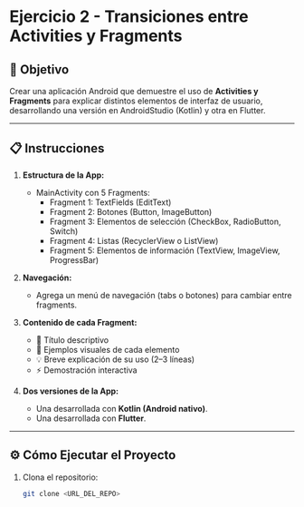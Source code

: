 # Ejercicio 2 - Transiciones entre Activities y Fragments

## 🎯 Objetivo
Crear una aplicación Android que demuestre el uso de **Activities y Fragments** para explicar distintos elementos de interfaz de usuario, desarrollando una versión en AndroidStudio (Kotlin) y otra en Flutter.

---

## 📋 Instrucciones

1. **Estructura de la App:**
   - MainActivity con 5 Fragments:
     - Fragment 1: TextFields (EditText)
     - Fragment 2: Botones (Button, ImageButton)
     - Fragment 3: Elementos de selección (CheckBox, RadioButton, Switch)
     - Fragment 4: Listas (RecyclerView o ListView)
     - Fragment 5: Elementos de información (TextView, ImageView, ProgressBar)

2. **Navegación:**
   - Agrega un menú de navegación (tabs o botones) para cambiar entre fragments.

3. **Contenido de cada Fragment:**
   - 📝 Título descriptivo
   - 🎨 Ejemplos visuales de cada elemento
   - 💡 Breve explicación de su uso (2–3 líneas)
   - ⚡ Demostración interactiva

4. **Dos versiones de la App:**
   - Una desarrollada con **Kotlin (Android nativo)**.
   - Una desarrollada con **Flutter**.

---

## ⚙️ Cómo Ejecutar el Proyecto

1. Clona el repositorio:
   ```bash
   git clone <URL_DEL_REPO>
